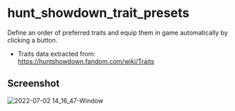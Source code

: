 # hunt_showdown_trait_presets

Define an order of preferred traits and equip them in game automatically by clicking a button.

- Traits data extracted from: https://huntshowdown.fandom.com/wiki/Traits

## Screenshot

![2022-07-02 14_16_47-Window](https://user-images.githubusercontent.com/6052590/177000434-66bc9bd6-bd71-4a51-8cc4-b429c453965d.png)
